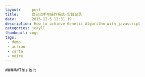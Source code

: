 ```yaml
---
layout:     post
title:      自己动手写操作系统-实践记录
date:       2015-12-5 12:31:19
description: How to achieve Genetic Algorithm with javascript
categories: jekyll
thumbnail: cogs
tags:
 - demo
 - action
 - carte
 - noire
---
```


#####This is it
```javascript

```